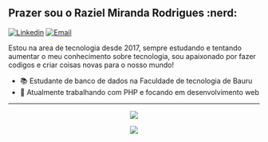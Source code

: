 <h2>Prazer sou o Raziel Miranda Rodrigues :nerd:</h2>

[![Linkedin](https://img.shields.io/badge/-LinkedIn-blue?style=flat&logo=Linkedin&logoColor=white)](https://www.linkedin.com/in/raziel-rodrigues-2b32b5140/)
[![Email](https://img.shields.io/badge/-Outlook-blue?style=flat&logo=Mail&logoColor=white)](mailto:raziel.rodrigues@fatec.sp.gov.br)

Estou na area de tecnologia desde 2017, sempre estudando e tentando aumentar o meu conhecimento sobre tecnologia, sou apaixonado por fazer codigos e criar coisas novas para o nosso mundo!

- 📚 Estudante de banco de dados na Faculdade de tecnologia de Bauru
- 🚀 Atualmente trabalhando com PHP e focando em desenvolvimento web

<hr>

<p align="center"> 
 <a>
  <img align="center" src="https://github-readme-stats.vercel.app/api?username=razielmiranda&show_icons=true&theme=dark" />
 </a>
</p>
 
<p align="center">
 <a>
  <img align="center" src="https://github-readme-stats.vercel.app/api/top-langs/?username=razielmiranda&show_icons=true&theme=dark" />
 </a>
</p>
